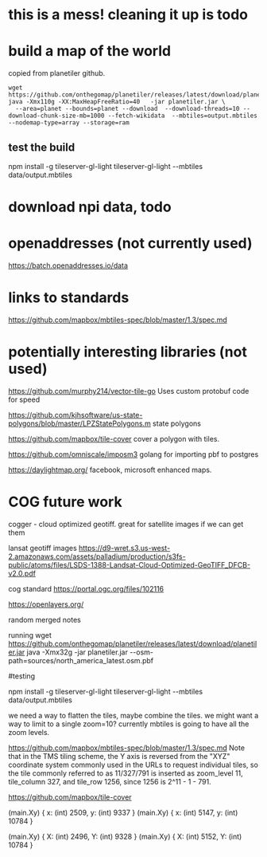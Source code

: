 
# this is a mess! cleaning it up is todo

# build a map of the world 

copied from planetiler github.

```
wget https://github.com/onthegomap/planetiler/releases/latest/download/planetiler.jar
java -Xmx110g -XX:MaxHeapFreeRatio=40   -jar planetiler.jar \
  --area=planet --bounds=planet --download  --download-threads=10 --download-chunk-size-mb=1000 --fetch-wikidata  --mbtiles=output.mbtiles   --nodemap-type=array --storage=ram 
```

## test the build 
npm install -g tileserver-gl-light
tileserver-gl-light --mbtiles data/output.mbtiles


# download npi data, todo




# openaddresses (not currently used)
https://batch.openaddresses.io/data

# links to standards
https://github.com/mapbox/mbtiles-spec/blob/master/1.3/spec.md


# potentially interesting libraries (not used)
https://github.com/murphy214/vector-tile-go
Uses custom protobuf code for speed

https://github.com/kjhsoftware/us-state-polygons/blob/master/LPZStatePolygons.m
state polygons

https://github.com/mapbox/tile-cover
cover a polygon with tiles.

https://github.com/omniscale/imposm3
golang for importing pbf to postgres

https://daylightmap.org/
facebook, microsoft enhanced maps.


# COG future work
cogger - cloud optimized geotiff. great for satellite images if we can get them

lansat geotiff images
https://d9-wret.s3.us-west-2.amazonaws.com/assets/palladium/production/s3fs-public/atoms/files/LSDS-1388-Landsat-Cloud-Optimized-GeoTIFF_DFCB-v2.0.pdf

cog standard
https://portal.ogc.org/files/102116

https://openlayers.org/


random merged notes

running
wget https://github.com/onthegomap/planetiler/releases/latest/download/planetiler.jar
java -Xmx32g -jar planetiler.jar --osm-path=sources/north_america_latest.osm.pbf

#testing

npm install -g tileserver-gl-light
tileserver-gl-light --mbtiles data/output.mbtiles

we need a way to flatten the tiles, maybe combine the tiles.
we might want a way to limit to a single zoom=10?
currently mbtiles is going to have all the zoom levels.

https://github.com/mapbox/mbtiles-spec/blob/master/1.3/spec.md
Note that in the TMS tiling scheme, the Y axis is reversed from the "XYZ" coordinate system commonly used in the URLs to request individual tiles, so the tile commonly referred to as 11/327/791 is inserted as zoom_level 11, tile_column 327, and tile_row 1256, since 1256 is 2^11 - 1 - 791.

https://github.com/mapbox/tile-cover

(main.Xy) {
 x: (int) 2509,
 y: (int) 9337
}
(main.Xy) {
 x: (int) 5147,
 y: (int) 10784
}

(main.Xy) {
 X: (int) 2496,
 Y: (int) 9328
}
(main.Xy) {
 X: (int) 5152,
 Y: (int) 10784
}